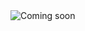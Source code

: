 <picture>
 <source media="(prefers-color-scheme: dark)" srcset="/Users/divante/Downloads/dark-theme-np17.jpg">
 <source media="(prefers-color-scheme: light)" srcset="/Users/divante/Downloads/istockphoto-1325757900-170667a.jpg">
 <img alt="Coming soon" src="YOUR-DEFAULT-IMAGE">
</picture>